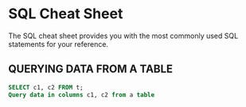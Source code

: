 # SQL Cheat Sheet

The SQL cheat sheet provides you with the most commonly used SQL statements for your reference.

## QUERYING DATA FROM A TABLE

```SQL
SELECT c1, c2 FROM t;
Query data in columns c1, c2 from a table

```
